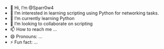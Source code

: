 - 👋 Hi, I’m @Sparr0w4
- 👀 I’m interested in learning scripting using Python for networking tasks.
- 🌱 I’m currently learning Python
- 💞️ I’m looking to collaborate on scripting
- 📫 How to reach me ...
- 😄 Pronouns: ...
- ⚡ Fun fact: ...

<!---
Sparr0w4/Sparr0w4 is a ✨ special ✨ repository because its `README.md` (this file) appears on your GitHub profile.
You can click the Preview link to take a look at your changes.
--->
